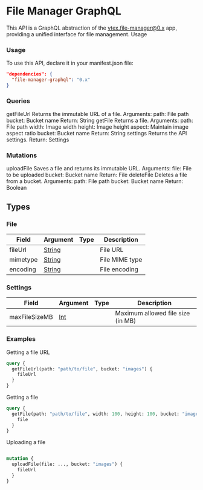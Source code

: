 # File Manager GraphQL

This API is a GraphQL abstraction of the vtex.file-manager@0.x app, providing a unified interface for file management.
Usage

### Usage
To use this API, declare it in your manifest.json file:

```JSON
"dependencies": {
  "file-manager-graphql": "0.x"
}
```

### Queries

getFileUrl
Returns the immutable URL of a file.
Arguments:
path: File path
bucket: Bucket name
Return: String
getFile
Returns a file.
Arguments:
path: File path
width: Image width
height: Image height
aspect: Maintain image aspect ratio
bucket: Bucket name
Return: String
settings
Returns the API settings.
Return: Settings

### Mutations

uploadFile
Saves a file and returns its immutable URL.
Arguments:
file: File to be uploaded
bucket: Bucket name
Return: File
deleteFile
Deletes a file from a bucket.
Arguments:
path: File path
bucket: Bucket name
Return: Boolean

## Types

### File

| Field | Argument | Type | Description |
| --- | --- | --- | --- |
| fileUrl | [String](#string) |  | File URL |
| mimetype | [String](#string) |  | File MIME type |
| encoding | [String](#string) |  | File encoding |

### Settings

| Field | Argument | Type | Description |
| --- | --- | --- | --- |
| maxFileSizeMB | [Int](#int) |  | Maximum allowed file size (in MB) |


### Examples

Getting a file URL

```graphql
query {
  getFileUrl(path: "path/to/file", bucket: "images") {
    fileUrl
  }
}
```

Getting a file

```graphql
query {
  getFile(path: "path/to/file", width: 100, height: 100, bucket: "images") {
    file
  }
}
```

Uploading a file

```graphql

mutation {
  uploadFile(file: ..., bucket: "images") {
    fileUrl
  }
}
```